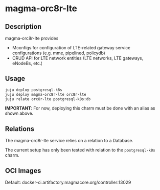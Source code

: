 # magma-orc8r-lte

## Description
magma-orc8r-lte provides
- Mconfigs for configuration of LTE-related gateway service configurations (e.g. mme, pipelined, policydb)
- CRUD API for LTE network entities (LTE networks, LTE gateways, eNodeBs, etc.)

## Usage

```bash
juju deploy postgresql-k8s
juju deploy magma-orc8r-lte orc8r-lte
juju relate orc8r-lte postgresql-k8s:db
```

**IMPORTANT**: For now, deploying this charm must be done with an alias as shown above.

## Relations

The magma-orc8r-lte service relies on a relation to a Database. 

The current setup has only been tested with relation to the `postgresql-k8s` charm.

## OCI Images

Default: docker-ci.artifactory.magmacore.org/controller:13029
